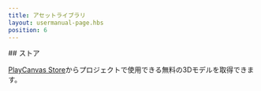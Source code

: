 ```yaml
---
title: アセットライブラリ
layout: usermanual-page.hbs
position: 6
---
```


## ストア

 [PlayCanvas Store][1]からプロジェクトで使用できる無料の3Dモデルを取得できます。

[1]: https://store.playcanvas.com/

